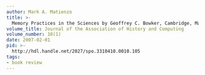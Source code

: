 ```yaml
---
author: Mark A. Matienzo
title: >-
  Memory Practices in the Sciences by Geoffrey C. Bowker, Cambridge, Mass.: MIT Press, 2006
volume_title: Journal of the Association of History and Computing
volume_number: 10(1)
date: 2007-02-01
pid: >-
  http://hdl.handle.net/2027/spo.3310410.0010.105
tags:
- book review
---
```

